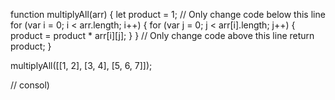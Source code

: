 <!-- Modify function multiplyAll so that it returns the product of all the numbers in the sub-arrays of arr.

Waiting:multiplyAll([[1], [2], [3]]) should return 6
Waiting:multiplyAll([[1, 2], [3, 4], [5, 6, 7]]) should return 5040
Waiting:multiplyAll([[5, 1], [0.2, 4, 0.5], [3, 9]]) should return 54 -->


function multiplyAll(arr) {
  let product = 1;
  // Only change code below this line
for (var i = 0; i < arr.length; i++) {
    for (var j = 0; j < arr[i].length; j++) {
      product = product * arr[i][j];
    }
  }
  // Only change code above this line
  return product;
}

multiplyAll([[1, 2], [3, 4], [5, 6, 7]]);

// consol)